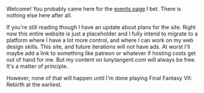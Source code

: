 Welcome! You probably came here for the [events page](lunytangent.com/events) I bet. There is nothing else here after all.

If you're still reading though I have an update about plans for the site. Right now this entire website is just a placeholder and I fully intend to migrate to a platform where I have a lot more control, and where I can work on my web design skills. This site, and future iterations will not have ads. At worst I'll maybe add a link to something like patreon or whatever if hosting costs get out of hand for me. But my content on lunytangent.com will always be free. It's a matter of principle.


However, none of that will happen until I'm done playing Final Fantasy VII: Rebirth at the earliest.

